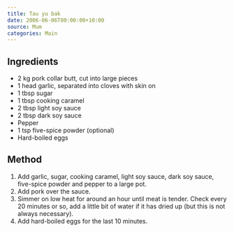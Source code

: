 ```yaml
---
title: Tau yu bak
date: 2006-06-06T00:00:00+10:00
source: Mum
categories: Main
---
```


## Ingredients
* 2 kg pork collar butt, cut into large pieces
* 1 head garlic, separated into cloves with skin on
* 1 tbsp sugar
* 1 tbsp cooking caramel
* 2 tbsp light soy sauce
* 2 tbsp dark soy sauce
* Pepper
* 1 tsp five-spice powder (optional)
* Hard-boiled eggs

## Method
1. Add garlic, sugar, cooking caramel, light soy sauce, dark soy sauce, five-spice powder and pepper to a large pot.
2. Add pork over the sauce.
3. Simmer on low heat for around an hour until meat is tender. Check every 20 minutes or so, add a little bit of water if it has dried up (but this is not always necessary).
4. Add hard-boiled eggs for the last 10 minutes.